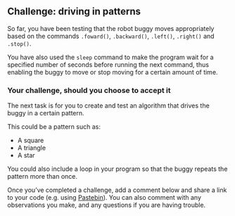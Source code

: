 [comment]: # (
Is this step open? Y/N
If so, short description of this step:
Related links:
Related files:
)

## Challenge: driving in patterns

So far, you have been testing that the robot buggy moves appropriately based on the commands `.foward()`, `.backward()`, `.left()`, `.right()` and `.stop()`.

You have also used the `sleep` command to make the program wait for a specified number of seconds before running the next command, thus enabling the buggy to move or stop moving for a certain amount of time.

### Your challenge, should you choose to accept it

The next task is for you to create and test an algorithm that drives the buggy in a certain pattern.

This could be a pattern such as:

+ A square
+ A triangle
+ A star

You could also include a loop in your program so that the buggy repeats the pattern more than once.

Once you’ve completed a challenge, add a comment below and share a link to your code (e.g. using [Pastebin](https://pastebin.com/)). You can also comment with any observations you make, and any questions if you are having trouble.
